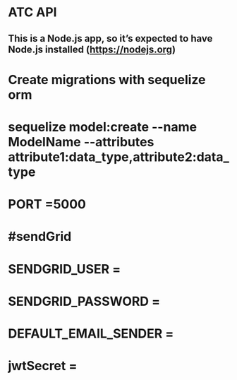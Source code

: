 # ATC API

## This is a Node.js app, so it’s expected to have Node.js installed (https://nodejs.org)

# Create migrations with sequelize orm 
# sequelize model:create --name ModelName --attributes attribute1:data_type,attribute2:data_type
# PORT =5000
# #sendGrid
# SENDGRID_USER =
# SENDGRID_PASSWORD =
# DEFAULT_EMAIL_SENDER =
# jwtSecret =